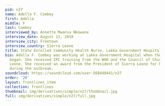 ```yaml
---
pid: n27
name: Adella F. Combey
first: Adella
middle: F
last: Combey
interviewed_by: Annette Mwansa Nkowane
interview_date: August 13, 2019
interview_city: Freetown
interview_country: Sierra Leone
title: State Enrolled Community Health Nurse, Lakka Government Hospital
bio: Adella F. Combey was working at Lakka Government Hospital when the Ebola outbreak
  began. She received IPC training from the WHO and the Council of Churches in Sierra
  Leone. She received an award from the President of Sierra Leone for her service
  during the outbreak.
soundcloud: https://soundcloud.com/user-568440441/n27
order: '26'
layout: frontlines_item
collection: frontlines
thumbnail: img/derivatives/simple/n27/thumbnail.jpg
full: img/derivatives/simple/n27/full.jpg
---
```

